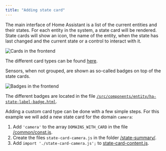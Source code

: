 ```yaml
---
title: "Adding state card"
---
```


The main interface of Home Assistant is a list of the current entities and their states. For each entity in the system, a state card will be rendered. State cards will show an icon, the name of the entity, when the state has last changed and the current state or a control to interact with it.

![Cards in the frontend](/img/en/frontend/frontend-cards1.png)

The different card types can be found [here](https://github.com/home-assistant/home-assistant-polymer/tree/master/src/state-summary).

Sensors, when not grouped, are shown as so-called badges on top of the state cards.

![Badges in the frontend](/img/en/frontend/frontend-badges.png)

The different badges are located in the file [`/src/components/entity/ha-state-label-badge.html`](https://github.com/home-assistant/home-assistant-polymer/blob/master/src/components/entity/ha-state-label-badge.html).

Adding a custom card type can be done with a few simple steps. For this example we will add a new state card for the domain `camera`:

 1. Add `'camera'` to the array `DOMAINS_WITH_CARD` in the file [/common/const.js](https://github.com/home-assistant/home-assistant-polymer/blob/master/src/common/const.js).
 2. Create the files `state-card-camera.js` in the folder [/state-summary/](https://github.com/home-assistant/home-assistant-polymer/tree/master/src/state-summary).
 4. Add `import './state-card-camera.js';` to [state-card-content.js](https://github.com/home-assistant/home-assistant-polymer/blob/master/src/state-summary/state-card-content.js).
